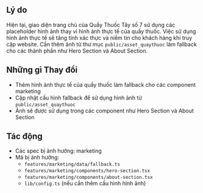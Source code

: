 ## Lý do

Hiện tại, giao diện trang chủ của Quầy Thuốc Tây số 7 sử dụng các placeholder hình ảnh thay vì hình ảnh thực tế của quầy thuốc. Việc sử dụng hình ảnh thực tế sẽ tăng tính xác thực và niềm tin cho khách hàng khi truy cập website. Cần thêm ảnh từ thư mục `public/asset_quaythuoc` làm fallback cho các thành phần như Hero Section và About Section.

## Những gì Thay đổi

- Thêm hình ảnh thực tế của quầy thuốc làm fallback cho các component marketing
- Cập nhật cấu hình fallback để sử dụng hình ảnh từ `public/asset_quaythuoc`
- Ảnh sẽ được sử dụng trong các component như Hero Section và About Section

## Tác động

- Các spec bị ảnh hưởng: marketing
- Mã bị ảnh hưởng: 
  - `features/marketing/data/fallback.ts`
  - `features/marketing/components/hero-section.tsx`
  - `features/marketing/components/about-section.tsx`
  - `lib/config.ts` (nếu cần thêm cấu hình hình ảnh)